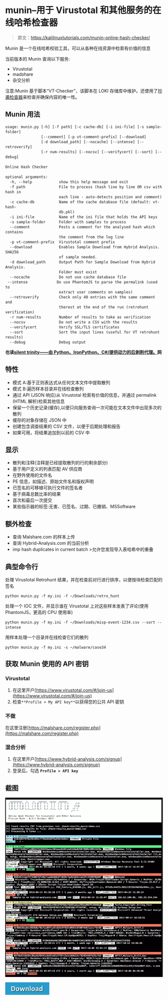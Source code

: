 # munin–用于 Virustotal 和其他服务的在线哈希检查器

> 原文：<https://kalilinuxtutorials.com/munin-online-hash-checker/>

Munin 是一个在线哈希校验工具，可以从各种在线资源中检索有价值的信息

当前版本的 Munin 查询以下服务:

*   Virustotal
*   madshare
*   杂交分析

注意:Munin 基于脚本“VT-Checker”，该脚本在 LOKI 存储库中维护。还使用了[抄袭检查器](https://www.plagiarismsoftware.net/)来检查并确保内容的唯一性。

## **Munin 用法**

```
usage: munin.py [-h] [-f path] [-c cache-db] [-i ini-file] [-s sample-folder]
                [--comment] [-p vt-comment-prefix] [--download]
                [-d download_path] [--nocache] [--intense] [--retroverify]
                [-r num-results] [--nocsv] [--verifycert] [--sort] [--debug]

Online Hash Checker

optional arguments:
  -h, --help            show this help message and exit
  -f path               File to process (hash line by line OR csv with hash in
                        each line - auto-detects position and comment)
  -c cache-db           Name of the cache database file (default: vt-hash-
                        db.pkl)
  -i ini-file           Name of the ini file that holds the API keys
  -s sample-folder      Folder with samples to process
  --comment             Posts a comment for the analysed hash which contains
                        the comment from the log line
  -p vt-comment-prefix  Virustotal comment prefix
  --download            Enables Sample Download from Hybrid Analysis. SHA256
                        of sample needed.
  -d download_path      Output Path for Sample Download from Hybrid Analysis.
                        Folder must exist
  --nocache             Do not use cache database file
 --intense             Do use PhantomJS to parse the permalink (used to
                        extract user comments on samples)
  --retroverify         Check only 40 entries with the same comment and
                        therest at the end of the run (retrohunt verification)
  -r num-results        Number of results to take as verification
  --nocsv               Do not write a CSV with the results
  --verifycert          Verify SSL/TLS certificates
  --sort                Sort the input lines (useful for VT retrohunt results)
  --debug               Debug output
```

**也读[silent trinity——由 Python、IronPython、C#/提供动力的后剥削代理。](https://kalilinuxtutorials.com/silenttrinity/)网**

## **特性**

*   模式 A:基于正则表达式从任何文本文件中提取散列
*   模式 B:遍历样本目录并在线检查散列
*   通过 API (JSON 响应)从 Virustotal 检索有价值的信息，并通过 permalink (HTML 解析)检索其他信息
*   保留一个历史记录(缓存),以便只向服务查询一次可能在文本文件中出现多次的散列
*   缓存的对象存储在 JSON 中
*   创建包含调查结果的 CSV 文件，以便于后期处理和报告
*   如果可用，将结果追加到以前的 CSV 中

## **显示**

*   散列和注释(注释是已经提取散列的行的剩余部分)
*   基于用户定义的列表匹配 AV 供应商
*   在野外使用的文件名
*   PE 信息，如描述、原始文件名和版权声明
*   已签名的可移植可执行文件的签名者
*   基于病毒总数比率的结果
*   首次和最后一次提交
*   某些指示器的标签:无害、已签名、过期、已撤销、MSSoftware

## **额外检查**

*   查询 Malshare.com 的样本上传
*   查询 Hybrid-Analysis.com 的当前分析
*   imp hash duplicates in current batch >允许您发现导入表哈希中的重叠

## **典型命令行**

处理 Virustotal Retrohunt 结果，并在检查前对行进行排序，以便按块检查匹配的签名

```
python munin.py -f my.ini -f ~/Downloads/retro_hunt
```

处理一个 IOC 文件，并显示谁在 Virustotal 上对这些样本发表了评论(使用 PhantomJS，更高的 CPU 使用率)

```
python munin.py -f my.ini -f ~/Downloads/misp-event-1234.csv --sort --intense
```

用样本处理一个目录并在线检查它们的散列

```
python munin.py -f my.ini -s ~/malware/case34
```

## **获取 Munin 使用的 API 密钥**

### **Virustotal**

1.  在这里开户[https://www.virustotal.com/#/join-us](https://www.virustotal.com/#/join-us)
2.  检查`**Profile > My API key**`以获得您的公共 API 密钥

### **不做**

在这里注册[https://malshare.com/register.php](https://malshare.com/register.php)

### **混合分析**

1.  在这里开户[https://www.hybrid-analysis.com/signup](https://www.hybrid-analysis.com/signup)
2.  登录后，勾选 **`Profile > API key`**

## **截图**

![](img/a88f2159acc30babc3741b7b31ae53e9.png)

[![](img/d861a9096555aeb1980fc054015933d7.png)](https://github.com/Neo23x0/munin)